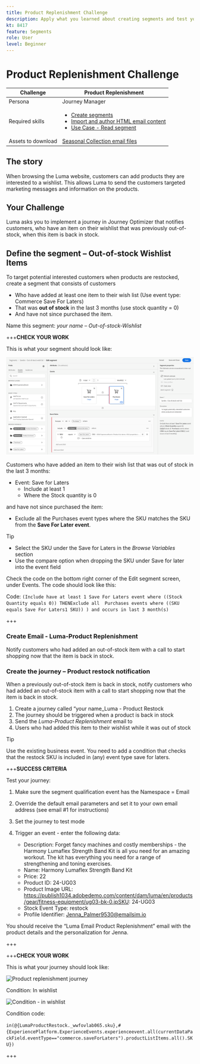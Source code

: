 ```yaml
---
title: Product Replenishment Challenge
description: Apply what you learned about creating segments and test your skills.
kt: 8417
feature: Segments
role: User
level: Beginner
---
```


# Product Replenishment Challenge

|Challenge|Product Replenishment|
|---|---|
|Persona|Journey Manager|
|Required skills|<ul><li>[Create segments](https://experienceleague.adobe.com/docs/journey-optimizer-learn/tutorials/create-segments.html?lang=en)</li><li> [Import and author HTML email content](https://experienceleague.adobe.com/docs/journey-optimizer-learn/tutorials/create-messages/import-and-author-html-email-content.html?lang=en)</li><li>[Use Case - Read segment](https://experienceleague.adobe.com/docs/journey-optimizer-learn/tutorials/create-journeys/use-case-read-segment.html?lang=en)</li>|
|Assets to download|[Seasonal Collection email files](/help/challenges/assets/email-assets/emails-seasonal-collection-announcement.zip)|

## The story

When browsing the Luma website, customers can add products they are interested to a wishlist. This allows Luma to send the customers targeted marketing messages and information on the products.

## Your Challenge

Luma asks you to implement a journey in Journey Optimizer that notifies customers, who have an item on their wishlist that was previously out-of-stock, when this item is back in stock.

## Define the segment – Out-of-stock Wishlist Items

To target potential interested customers when products are restocked, create a segment that consists of customers

* Who have added at least one item to their wish list (Use event type: Commerce Save For Laters)
* That was **out of stock** in the last 3 months (use stock quantity = 0)
* And have not since purchased the item.

Name this segment: *your name – Out-of-stock-Wishlist*

+++**CHECK YOUR WORK**

This is what your segment should look like:

![Segment - Out-of-stock Wishlist Items](/help/challenges/assets/C1-S2.png)

Customers who have added an item to their wish list that was out of stock in the last 3 months:

* Event: Save for Laters
  * Include at least 1
  * Where the Stock quantity is 0

and have not since purchased the item:

* Exclude all the Purchases event types where the SKU matches the SKU from the **Save For Later event**.

>[!TIP]
> * Select the SKU under the Save for Laters in the *Browse Variables* section 
> * Use the compare option when dropping the SKU under Save for later into the event field

Check the code on the bottom right corner of the Edit segment screen, under Events. The code should look like this:

Code:
```(Include have at least 1 Save For Laters event where ((Stock Quantity equals 0)) THENExclude all  Purchases events where ((SKU equals Save For Laters1 SKU)) ) and occurs in last 3 month(s)```

+++

### Create Email - Luma-Product Replenishment

Notify customers who had added an out-of-stock item with a call to start shopping now that the item is back in stock.

### Create the journey – Product restock notification
When a previously out-of-stock item is back in stock, notify customers who had added an out-of-stock item with a call to start shopping now that the item is back in stock.

1. Create a journey called “your name_Luma - Product Restock
1. The journey should be triggered when a product is back in stock
1. Send the *Luma-Product Replenishment* email to
1. Users who had added this item to their wishlist while it was out of stock

>[!TIP]
>
> Use the existing business event. You need to add a condition that checks that the restock SKU is included in (any) event type save for laters.
>

+++**SUCCESS CRITERIA**

Test your journey:

1. Make sure the segment qualification event has the Namespace  = Email
1. Override the default email parameters and set it to your own email address (see email #1 for instructions)
1. Set the journey to test mode
1. Trigger an event - enter the following data:

   * Description: Forget fancy machines and costly memberships - the Harmony Lumaflex Strength Band Kit is all you need for an amazing workout. The kit has everything you need for a range of strengthening and toning exercises.
   * Name: Harmony Lumaflex Strength Band Kit
   * Price: 22
   * Product ID: 24-UG03
   * Product Image URL: https://publish1034.adobedemo.com/content/dam/luma/en/products/gear/fitness-equipment/ug03-bk-0.jpSKU: 24-UG03
   * Stock Event Type: restock
   * Profile Identifier: Jenna_Palmer9530@emailsim.io

You should receive the “Luma Email Product Replenishment” email with the product details and the personalization for Jenna.

+++

+++**CHECK YOUR WORK**

This is what your journey should look like:

![Product replenishment journey](/help/challenges/assets/c3-j3-journey.png)

Condition: In wishlist

![Condition - in wishlist](/help/challenges/assets/c3-j3-condition.png)

Condition code:

```in(@{LumaProductRestock._wwfovlab065.sku},#{ExperiencePlatform.ExperienceEvents.experienceevent.all(currentDataPackField.eventType=="commerce.saveForLaters").productListItems.all().SKU})```

+++
